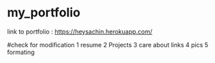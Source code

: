 # my_portfolio
link to portfolio : https://heysachin.herokuapp.com/






#check for modification
1 resume 
2 Projects
3 care about links
4 pics 
5 formating
